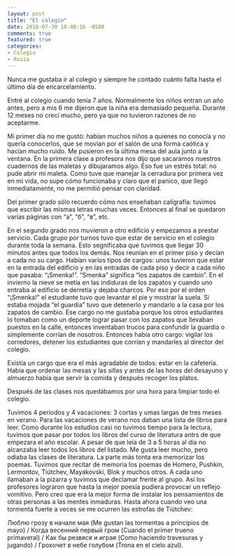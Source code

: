 ```yaml
---
layout: post
title: "El colegio"
date: 2016-07-30 18:40:16 -0500
comments: true
featured: true
categories:
- Colegio
- Rusia
---
```


Nunca me gustaba ir al colegio y siempre he contado cuánto falta hasta el
último día de encarcelamiento.

Entré al colegio cuando tenía 7 años. Normalmente los niños entran un año
antes, pero a mis 6 me dijeron que la niña era demasiado pequeña. Durante
12 meses no crecí mucho, pero ya que no tuvieron razones de no aceptarme.

Mi primer día no me gustó: habían muchos niños a quienes no conocía y no
quería conocerlos, que se movían por el salón de una forma caótica y hacían
mucho ruido. Me pusieron en la última mesa del aula junto a la ventana.
En la primera clase a profesora nos dijo que sacaramos nuestros cuadernos
de las maletas y dibujaramos algo. Eso fue un estrés total: no pude abrir
mi maleta. Como tuve que manejar la cerradura por primera vez en mi vida,
no supe cómo funcionaba y claro que el panico, que llegó inmediatamente,
no me permitió pensar con claridad.

Del primer grado sólo recuerdo cómo nos enseñaban caligrafía: tuvimos
que escribir las mismas letras muchas veces. Entonces al final se quedaron
varias páginas con “а”, “б”, “в”, etc.

En el segundo grado nos muvieron a otro edificio y empezamos a prestar
servicio. Cada grupo por turnos tuvo que estar de servicio en el colegio
durante toda la semana. Esto segnificaba que tuvimos que llegar 30 minutos
antes que todos los demás.  Nos reunían en el primer piso y decían a cada
no su cargo. Habían varios tipos de cargos: unos tuvieron que estar en
la entrada del edificio y en las entradas de cada piso y decir a cada niño
que pasaba: “¡Smenka!”. “Smenka” significa “los zapatos de cambio”.
En el invierno la nieve se metía en las indiduras de los zapatos y cuando
uno entraba al edificio se derretía y dejaba charcos. Por eso por el orden
“¡Smenka!” el estudiante tuvo que levantar el pie y mostrar la suela.
Si estaba mojada “el guardia” tuvo que detenerlo y mandarlo a la casa por
los zapatos de cambio. Ese cargo no me gustaba porque los otros estudiantes
lo tomaban como un deporte lograr pasar con los zapatos que llevaban puestos
en la calle, entonces inventaban trucos para confundir la guardia o
simplemente corrían de nosotros. Entonces había otro cargo: vigilar
los corredores, detener los estudiantes que corrían y mandarles
al director del colegio.

Existía un cargo que era el más agradable de todos: estar en la cafetería.
Había que ordenar las mesas y las sillas y antes de las horas del desayuno
y almuerzo había que servir la comida y después recoger los platos.

Después de las clases nos quedábamos por una hora para limpiar todo el colegio.

Tuvimos 4 periodos y 4 vacaciones: 3 cortas y umas largas de tres meses
en verano. Para las vacaciones de verano nos daban una lista de libros para
leer. Como durante los estudios casi no tuvimos tiempo para la lectura,
tuvimos que pasar por todos los libros del curso de literatura antrs de
que empezara el año escolar. A pesar de que leía de 3 a 5 horas al día no
alcanzaba leer todos los libros del listado. Me gusta leer mucho, pero
odiaba las clases de literatura. La parte más tonta era memorizar los poemas.
Tuvimos que recitar de memoria los poemas de Homero, Pushkin, Lermontov,
Tiútchev, Mayakovski, Blok y muchos otros. A cada uno llamaban a la pizarra
y tuvimos que declamar frente al grupo. Así los profesores lograron que hasta
la mejor poesía pudiera provocar un reflejo vomitivo. Pero creo que era la
mejor forma de instalar los pensamientos de otras personas a las mentes
inmaduras. Hasta ahora cuando veo una tormenta fuerte a veces se me ocurren
las estrofas de Tiútchev:

Люблю грозу в начале мая (Me gustan las tormentas a principios de mayo) /
Когда весенний первый гром (Cuando el primer trueno primaveral) /
Как бы резвяся и играя (Como haciendo travesuras y jugando) /
Грохочет в небе голубом (Trona en el cielo azul).


